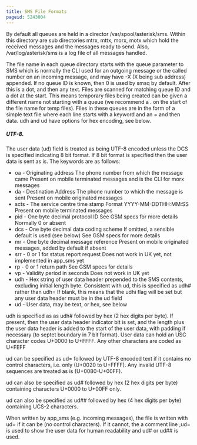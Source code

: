 ```yaml
---
title: SMS File Formats
pageid: 5243004
---
```


By default all queues are held in a director /var/spool/asterisk/sms. Within this directory are sub directories mtrx, mttx, morx, motx which hold the received messages and the messages ready to send. Also, /var/log/asterisk/sms is a log file of all messages handled.

The file name in each queue directory starts with the queue parameter to SMS which is normally the CLI used for an outgoing message or the called number on an incoming message, and may have -X (X being sub address) appended. If no queue ID is known, then 0 is used by smsq by default. After this is a dot, and then any text. Files are scanned for matching queue ID and a dot at the start. This means temporary files being created can be given a different name not starting with a queue (we recommend a . on the start of the file name for temp files). Files in these queues are in the form of a simple text file where each line starts with a keyword and an = and then data. udh and ud have options for hex encoding, see below. 

##### UTF-8.

The user data (ud) field is treated as being UTF-8 encoded unless the DCS is specified indicating 8 bit format. If 8 bit format is specified then the user data is sent as is. The keywords are as follows: 

* oa - Originating address The phone number from which the message came Present on mobile terminated messages and is the CLI for morx messages
* da - Destination Address The phone number to which the message is sent Present on mobile originated messages
* scts - The service centre time stamp Format YYYY-MM-DDTHH:MM:SS Present on mobile terminated messages
* pid - One byte decimal protocol ID See GSM specs for more details Normally 0 or absent
* dcs - One byte decimal data coding scheme If omitted, a sensible default is used (see below) See GSM specs for more details
* mr - One byte decimal message reference Present on mobile originated messages, added by default if absent
* srr - 0 or 1 for status report request Does not work in UK yet, not implemented in app_sms yet
* rp - 0 or 1 return path See GSM specs for details
* vp - Validity period in seconds Does not work in UK yet
* udh - Hex string of user data header prepended to the SMS contents, excluding initial length byte. Consistent with ud, this is specified as udh# rather than udh= If blank, this means that the udhi flag will be set but any user data header must be in the ud field
* ud - User data, may be text, or hex, see below

udh is specified as as udh# followed by hex (2 hex digits per byte). If present, then the user data header indicator bit is set, and the length plus the user data header is added to the start of the user data, with padding if necessary (to septet boundary in 7 bit format). User data can hold an USC character codes U+0000 to U+FFFF. Any other characters are coded as U+FEFF 

ud can be specified as ud= followed by UTF-8 encoded text if it contains no control characters, i.e. only (U+0020 to U+FFFF). Any invalid UTF-8 sequences are treated as is (U+0080-U+00FF). 

ud can also be specified as ud# followed by hex (2 hex digits per byte) containing characters U+0000 to U+00FF only. 

ud can also be specified as ud## followed by hex (4 hex digits per byte) containing UCS-2 characters. 

When written by app_sms (e.g. incoming messages), the file is written with ud= if it can be (no control characters). If it cannot, the a comment line ;ud= is used to show the user data for human readability and ud# or ud## is used.
